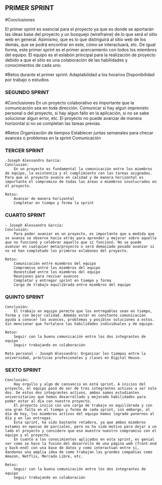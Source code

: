 ## PRIMER SPRINT

#Conclusiones

El primer sprint es esencial para el proyecto ya que es donde se aportarán las ideas base del proyecto y un bosquejo (wireframe) de lo que será el sitio web en general. Asimismo, que es lo que distinguirá al sitio web de los demás, que se podrá encontrar en este, cómo se interactuará, etc. 
De igual forma, este primer sprint es el primer acercamiento con todos los miembros del equipo. El equipo es el eslabón principal para la realización de proyecto debido a que el sitio es una colaboración de las habilidades y conocimientos de cada uno. 

#Retos durante el primer sprint:
Adaptabilidad a los horarios
Disponibilidad por trabajo o estudios

### SEGUNDO SPRINT

#Conclusiones
En un proyecto colaborativo es importante que la comunicación sea en toda dirección. Comunicar si hay algun imprevisto personal o del proyecto, si hay algun fallo en la aplicación, si no se sabe solucionar algun error, etc. 
El proyecto no puede avanzar de manera horizontal si no se completan las tareas previas.

#Retos
Organización de tiempos
Establecer juntas semanales para checar avances o problemas en la sprint
Comunicación

### TERCER SPRINT

    -Joseph Alessandro García:
    Conclusión:
        En un proyecto es fundamental la comunicación entre los miembros de equipo, la asistencia y el cumplimiento con las tareas asignadas. Para que el proyecto avance en calidad y de manera horizontal es importante el compromiso de todas las áreas o miembros involucrados en el proyecto.
    
    Retos:
        Avanzar de manera horizontal
        Completar en tiempo y forma la sprint

### CUARTO SPRINT

    - Joseph Alessandro García: 
    Conclusión: 
        Para poder avanzar en un proyecto, es importante que a medida que se avanza se observe hacia atrás para aprender y mejorar sobre aquello que no funcionó y celebrar aquello que sí funcionó. No se puede avanzar en cualquier meta/proyecto o será demasiado pesado avanzar si no sé han completado los primeros eslabones del proyecto. 
	
    Retos:
		Comunicación entre miembros del equipo
		Compromiso entre los miembros del equipo
		Honestidad entre los miembros del equipo
		Reuniones para revisar avances
		Completar y entregar sprint en tiempo y forma
        Carga de trabajo equilibrada entre miembros del equipo

### QUINTO SPRINT
    Conclusión: 
        El trabajo en equipo permite que los entregables sean en tiempo, forma y con mejor calidad. Además estár en constante comunicación ayuda a conocer los avances, problemas y posibles soluciones a estos. Sin mencionar que fortalece las habilidades individuales y de equipo.

    Retos:
		Seguir con la buena comunicación entre los dos integrantes de equipo
        Seguir trabajando en colaboración 

    Reto personal - Joseph Alessandro: Organizar los tiempos entre la universidad, prácticas profesionales y clases en Digital House.
    
### SEXTO SPRINT
    Conclusión: 
        Hay orgullo y algo de cansancio en está sprint. A inicios del proyecto, el equipo pasó de ser de tres integrantes activos a ser solo dos. De estos dos integrantes activos, ambos somos estudiantes universitarios que hemos desarrollado y mejorado habilidades para poder estar al día con nuestro proyecto. 
        El proyecto inicio con una carga de trabajo no equilibrada y con una gran falta en el tiempo y forma de cada sprint, sin embargo, al día de hoy, los miembros activos del equipo hemos logrado ponernos al día y en las entregas. 
        Esta sprint, ha sido bastante retadora, ya que ambos miembros estamos en epocas de parciales, pero no ha sido motivo para dejar a un lado el proyecto y considero que eso muestra nuestro compromiso con el equipo y el proyecto. 
        En cuanto a los conocimientos aplicados en esta sprint, es genial ver como se hace la fusión del desarrollo de una página web (front-end y back-end) con una base de datos y como interactuan entre si, dandonos una amplia idea de como trabajan las grandes compañias como Amazon, Netflix, Mercado Libre, etc.

    Retos:
        Seguir con la buena comunicación entre los dos integrantes de equipo
        Seguir trabajando en colaboración 
    
    
